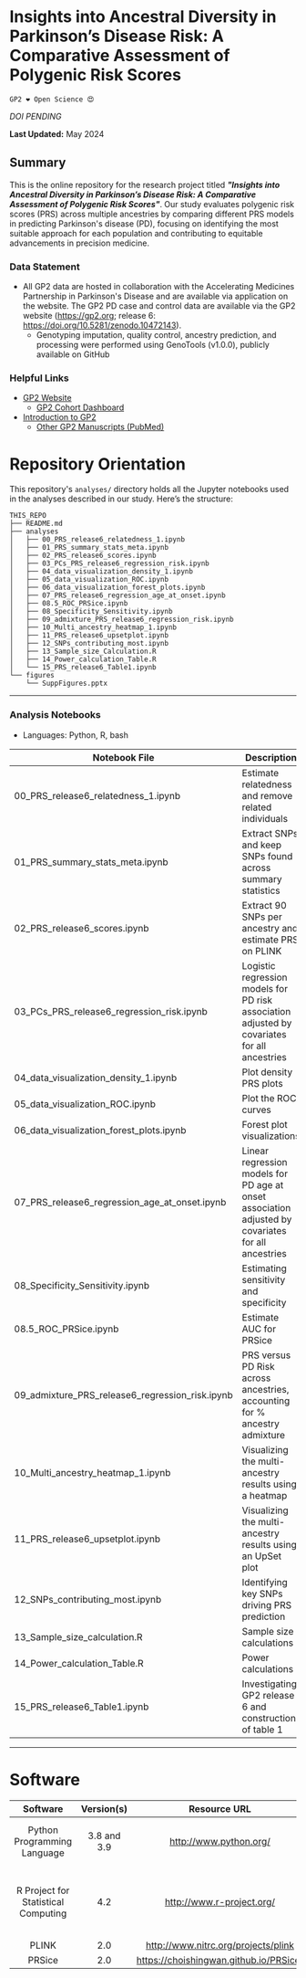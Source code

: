 # Insights into Ancestral Diversity in Parkinson’s Disease Risk: A Comparative Assessment of Polygenic Risk Scores

`GP2 ❤️ Open Science 😍`

*DOI PENDING*

**Last Updated:** May 2024 

## Summary
This is the online repository for the research project titled ***"Insights into Ancestral Diversity in Parkinson’s Disease Risk: A Comparative Assessment of Polygenic Risk Scores"***. Our study evaluates polygenic risk scores (PRS) across multiple ancestries by comparing different PRS models in predicting Parkinson's disease (PD), focusing on identifying the most suitable approach for each population and contributing to equitable advancements in precision medicine.

### Data Statement 
* All GP2 data are hosted in collaboration with the Accelerating Medicines Partnership in Parkinson's Disease and are available via application on the website. The GP2 PD case and control data are available via the GP2 website (https://gp2.org; release 6: https://doi.org/10.5281/zenodo.10472143). 
    * Genotyping imputation, quality control, ancestry prediction, and processing were performed using GenoTools (v1.0.0), publicly available on GitHub

### Helpful Links 
- [GP2 Website](https://gp2.org/)
    - [GP2 Cohort Dashboard](https://gp2.org/cohort-dashboard-advanced/)
- [Introduction to GP2](https://movementdisorders.onlinelibrary.wiley.com/doi/10.1002/mds.28494)
    - [Other GP2 Manuscripts (PubMed)](https://pubmed.ncbi.nlm.nih.gov/?term=%22global+parkinson%27s+genetics+program%22)

# Repository Orientation 
This repository's `analyses/` directory holds all the Jupyter notebooks used in the analyses described in our study. Here’s the structure:

```
THIS_REPO
├── README.md
├── analyses
│   ├── 00_PRS_release6_relatedness_1.ipynb
│   ├── 01_PRS_summary_stats_meta.ipynb
│   ├── 02_PRS_release6_scores.ipynb
│   ├── 03_PCs_PRS_release6_regression_risk.ipynb
│   ├── 04_data_visualization_density_1.ipynb
│   ├── 05_data_visualization_ROC.ipynb
│   ├── 06_data_visualization_forest_plots.ipynb
│   ├── 07_PRS_release6_regression_age_at_onset.ipynb
│   ├── 08.5_ROC_PRSice.ipynb
│   ├── 08_Specificity_Sensitivity.ipynb
│   ├── 09_admixture_PRS_release6_regression_risk.ipynb
│   ├── 10_Multi_ancestry_heatmap_1.ipynb
│   ├── 11_PRS_release6_upsetplot.ipynb
│   ├── 12_SNPs_contributing_most.ipynb
│   ├── 13_Sample_size_Calculation.R
│   ├── 14_Power_calculation_Table.R
│   └── 15_PRS_release6_Table1.ipynb
└── figures
    └── SuppFigures.pptx
```

---
### Analysis Notebooks
* Languages: Python, R, bash

| **Notebook File**                     | Description                                                                                       |
|---------------------------------------|---------------------------------------------------------------------------------------------------|
| 00_PRS_release6_relatedness_1.ipynb   | Estimate relatedness and remove related individuals                                               |
| 01_PRS_summary_stats_meta.ipynb       | Extract SNPs and keep SNPs found across summary statistics                                        |
| 02_PRS_release6_scores.ipynb          | Extract 90 SNPs per ancestry and estimate PRS on PLINK                                            |
| 03_PCs_PRS_release6_regression_risk.ipynb | Logistic regression models for PD risk association adjusted by covariates for all ancestries      |
| 04_data_visualization_density_1.ipynb | Plot density PRS plots                                                                             |
| 05_data_visualization_ROC.ipynb       | Plot the ROC curves                                                                                |
| 06_data_visualization_forest_plots.ipynb | Forest plot visualizations                                                                         |
| 07_PRS_release6_regression_age_at_onset.ipynb | Linear regression models for PD age at onset association adjusted by covariates for all ancestries |
| 08_Specificity_Sensitivity.ipynb    | Estimating sensitivity and specificity                                                             |
| 08.5_ROC_PRSice.ipynb    | Estimate AUC for PRSice                                                             |
| 09_admixture_PRS_release6_regression_risk.ipynb | PRS versus PD Risk across ancestries, accounting for % ancestry admixture                          |
| 10_Multi_ancestry_heatmap_1.ipynb     | Visualizing the multi-ancestry results using a heatmap                                             |
| 11_PRS_release6_upsetplot.ipynb       | Visualizing the multi-ancestry results using an UpSet plot                                         |
| 12_SNPs_contributing_most.ipynb       | Identifying key SNPs driving PRS prediction                                                        |
| 13_Sample_size_calculation.R       | Sample size calculations                                                        |
| 14_Power_calculation_Table.R       | Power calculations                                                 |
| 15_PRS_release6_Table1.ipynb       | Investigating GP2 release 6 and construction of table 1                                                         |

---

# Software 
|               Software              |  Version(s) |                              Resource URL                              |       RRID      |                                               Notes                                               |
|:-----------------------------------:|:-----------:|:----------------------------------------------------------------------:|:---------------:|:-------------------------------------------------------------------------------------------------:|
|     Python Programming Language     | 3.8 and 3.9 |                         http://www.python.org/                         | RRID:SCR_008394 | pandas; numpy; seaborn; matplotlib; statsmodel; used for general data wrangling/plotting/analyses |
| R Project for Statistical Computing |     4.2 |                        http://www.r-project.org/                       | RRID:SCR_001905 |   tidyverse; dplyr; tidyr; ggplot; data.table; used for general data wrangling/plotting/analyses // avengeme; for power calculations |
|                PLINK                |     2.0     |                   http://www.nitrc.org/projects/plink                  | RRID:SCR_001757 |                                     used for genetic analyses                                     |
| PRSice | 2.0 | https://choishingwan.github.io/PRSice/ | RRID:SCR_017057 | Estimating PRS in R 


